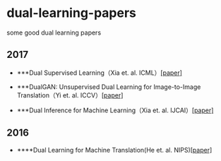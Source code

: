 # dual-learning-papers

some good dual learning papers 


## 2017

* ***Dual Supervised Learning（Xia et. al.   ICML）[[paper]](https://arxiv.org/pdf/1707.00415)

* ***DualGAN: Unsupervised Dual Learning for Image-to-Image Translation（Yi et. al.   ICCV）[[paper]](http://openaccess.thecvf.com/content_ICCV_2017/papers/Yi_DualGAN_Unsupervised_Dual_ICCV_2017_paper.pdf)

* ***Dual Inference for Machine Learning（Xia et. al.   IJCAI）[[paper]](https://www.ijcai.org/proceedings/2017/0434.pdf)

## 2016

* ****Dual Learning for Machine Translation(He et. al.   NIPS)[[paper]](http://papers.nips.cc/paper/6469-dual-learning-for-machine-translation.pdf)
